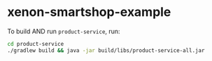 # xenon-smartshop-example

To build AND run `product-service`, run:
```bash
cd product-service
./gradlew build && java -jar build/libs/product-service-all.jar
```
